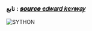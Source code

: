 
### تابع : [𝒔𝒐𝒖𝒓𝒄𝒆 ꫀ𝑑𝑤𝑎𝑟𝑑 𝑘ꫀꪀ𝑤𝑎𝑦](https://t.me/SC_60) ###

![SYTHON](https://graph.org/file/cc6c91f662920d54e85de.jpg)

